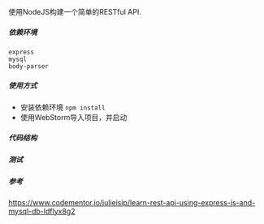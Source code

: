 使用NodeJS构建一个简单的RESTful API.

##### 依赖环境
```
express
mysql
body-parser
```

##### 使用方式

- 安装依赖环境 `npm install`
- 使用WebStorm导入项目，并启动

##### 代码结构


##### 测试


##### 参考
https://www.codementor.io/julieisip/learn-rest-api-using-express-js-and-mysql-db-ldflyx8g2
